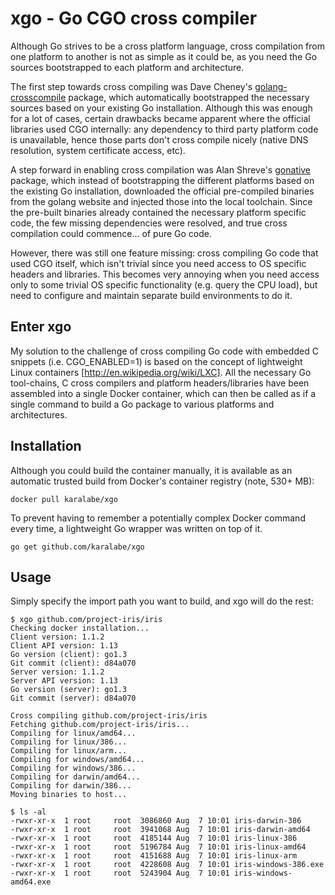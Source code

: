 xgo - Go CGO cross compiler
===========================

Although Go strives to be a cross platform language, cross compilation from one
platform to another is not as simple as it could be, as you need the Go sources
bootstrapped to each platform and architecture.

The first step towards cross compiling was Dave Cheney's [golang-crosscompile](https://github.com/davecheney/golang-crosscompile)
package, which automatically bootstrapped the necessary sources based on your
existing Go installation. Although this was enough for a lot of cases, certain
drawbacks became apparent where the official libraries used CGO internally: any
dependency to third party platform code is unavailable, hence those parts don't
cross compile nicely (native DNS resolution, system certificate access, etc).

A step forward in enabling cross compilation was Alan Shreve's [gonative](https://github.com/inconshreveable/gonative)
package, which instead of bootstrapping the different platforms based on the
existing Go installation, downloaded the official pre-compiled binaries from the
golang website and injected those into the local toolchain. Since the pre-built
binaries already contained the necessary platform specific code, the few missing
dependencies were resolved, and true cross compilation could commence... of pure
Go code.

However, there was still one feature missing: cross compiling Go code that used
CGO itself, which isn't trivial since you need access to OS specific headers and
libraries. This becomes very annoying when you need access only to some trivial
OS specific functionality (e.g. query the CPU load), but need to configure and
maintain separate build environments to do it.

Enter xgo
---------

My solution to the challenge of cross compiling Go code with embedded C snippets
(i.e. CGO_ENABLED=1) is based on the concept of lightweight Linux containers [http://en.wikipedia.org/wiki/LXC].
All the necessary Go tool-chains, C cross compilers and platform headers/libraries
have been assembled into a single Docker container, which can then be called as if
a single command to build a Go package to various platforms and architectures.

Installation
------------

Although you could build the container manually, it is available as an automatic
trusted build from Docker's container registry (note, 530+ MB):

    docker pull karalabe/xgo

To prevent having to remember a potentially complex Docker command every time,
a lightweight Go wrapper was written on top of it.

    go get github.com/karalabe/xgo

Usage
-----

Simply specify the import path you want to build, and xgo will do the rest:

    $ xgo github.com/project-iris/iris
    Checking docker installation...
    Client version: 1.1.2
    Client API version: 1.13
    Go version (client): go1.3
    Git commit (client): d84a070
    Server version: 1.1.2
    Server API version: 1.13
    Go version (server): go1.3
    Git commit (server): d84a070

    Cross compiling github.com/project-iris/iris
    Fetching github.com/project-iris/iris...
    Compiling for linux/amd64...
    Compiling for linux/386...
    Compiling for linux/arm...
    Compiling for windows/amd64...
    Compiling for windows/386...
    Compiling for darwin/amd64...
    Compiling for darwin/386...
    Moving binaries to host...

    $ ls -al
    -rwxr-xr-x  1 root     root  3086860 Aug  7 10:01 iris-darwin-386
    -rwxr-xr-x  1 root     root  3941068 Aug  7 10:01 iris-darwin-amd64
    -rwxr-xr-x  1 root     root  4185144 Aug  7 10:01 iris-linux-386
    -rwxr-xr-x  1 root     root  5196784 Aug  7 10:01 iris-linux-amd64
    -rwxr-xr-x  1 root     root  4151688 Aug  7 10:01 iris-linux-arm
    -rwxr-xr-x  1 root     root  4228608 Aug  7 10:01 iris-windows-386.exe
    -rwxr-xr-x  1 root     root  5243904 Aug  7 10:01 iris-windows-amd64.exe
